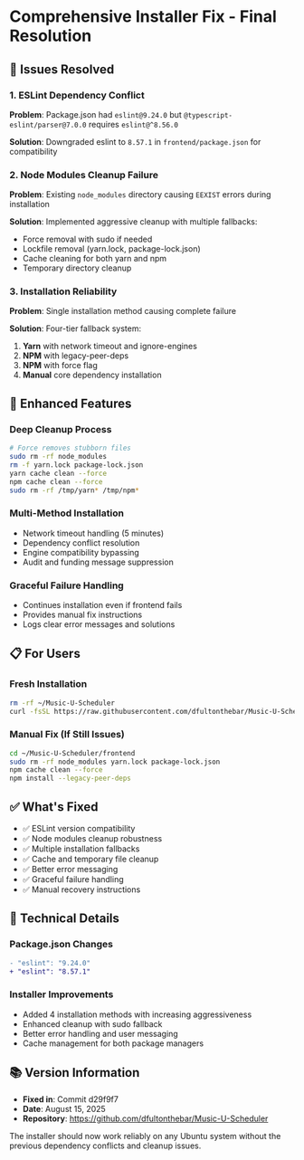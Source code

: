 
# Comprehensive Installer Fix - Final Resolution

## 🎯 Issues Resolved

### 1. ESLint Dependency Conflict
**Problem**: Package.json had `eslint@9.24.0` but `@typescript-eslint/parser@7.0.0` requires `eslint@^8.56.0`

**Solution**: Downgraded eslint to `8.57.1` in `frontend/package.json` for compatibility

### 2. Node Modules Cleanup Failure
**Problem**: Existing `node_modules` directory causing `EEXIST` errors during installation

**Solution**: Implemented aggressive cleanup with multiple fallbacks:
- Force removal with sudo if needed
- Lockfile removal (yarn.lock, package-lock.json)
- Cache cleaning for both yarn and npm
- Temporary directory cleanup

### 3. Installation Reliability
**Problem**: Single installation method causing complete failure

**Solution**: Four-tier fallback system:
1. **Yarn** with network timeout and ignore-engines
2. **NPM** with legacy-peer-deps
3. **NPM** with force flag  
4. **Manual** core dependency installation

## 🚀 Enhanced Features

### Deep Cleanup Process
```bash
# Force removes stubborn files
sudo rm -rf node_modules
rm -f yarn.lock package-lock.json
yarn cache clean --force
npm cache clean --force
sudo rm -rf /tmp/yarn* /tmp/npm*
```

### Multi-Method Installation
- Network timeout handling (5 minutes)
- Dependency conflict resolution
- Engine compatibility bypassing
- Audit and funding message suppression

### Graceful Failure Handling
- Continues installation even if frontend fails
- Provides manual fix instructions
- Logs clear error messages and solutions

## 📋 For Users

### Fresh Installation
```bash
rm -rf ~/Music-U-Scheduler
curl -fsSL https://raw.githubusercontent.com/dfultonthebar/Music-U-Scheduler/main/install.sh | bash
```

### Manual Fix (If Still Issues)
```bash
cd ~/Music-U-Scheduler/frontend
sudo rm -rf node_modules yarn.lock package-lock.json
npm cache clean --force
npm install --legacy-peer-deps
```

## ✅ What's Fixed
- ✅ ESLint version compatibility
- ✅ Node modules cleanup robustness  
- ✅ Multiple installation fallbacks
- ✅ Cache and temporary file cleanup
- ✅ Better error messaging
- ✅ Graceful failure handling
- ✅ Manual recovery instructions

## 🔧 Technical Details

### Package.json Changes
```diff
- "eslint": "9.24.0"
+ "eslint": "8.57.1"
```

### Installer Improvements
- Added 4 installation methods with increasing aggressiveness
- Enhanced cleanup with sudo fallback
- Better error handling and user messaging
- Cache management for both package managers

## 📚 Version Information
- **Fixed in**: Commit d29f9f7
- **Date**: August 15, 2025  
- **Repository**: https://github.com/dfultonthebar/Music-U-Scheduler

The installer should now work reliably on any Ubuntu system without the previous dependency conflicts and cleanup issues.
